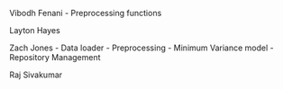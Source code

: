 Vibodh Fenani
    - Preprocessing functions

Layton Hayes

Zach Jones
    - Data loader
    - Preprocessing
    - Minimum Variance model
    - Repository Management

Raj Sivakumar
